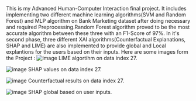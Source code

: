 This is my Advanced Human-Computer Interaction final project. It includes implementing two different machine learning algorithms(SVM and Random Forest) and MLP algorithm on Bank Marketing dataset after doing necessary and required Preprocessing.Random Forest algorithm proved to be the most accurate algorithm between these three with an F1-Score of 97%.
In it's second phase, three different XAI algorithms(Counterfactual Explanations, SHAP and LIME) are also implemented to provide global and Local explantions for the users based on their inputs.
Here are some images form the Project : 
![image](https://github.com/Hooman7798/XAI-Algorithms-on-Bank-Marketing-dataset/assets/168962707/4417d252-9a12-46e1-bc93-414630d6007b)
LIME algortihm on data index 27.


![image](https://github.com/Hooman7798/XAI-Algorithms-on-Bank-Marketing-dataset/assets/168962707/6b2f352e-6281-427f-9a10-09fbb074175b)
SHAP values on data index 27.


![image](https://github.com/Hooman7798/XAI-Algorithms-on-Bank-Marketing-dataset/assets/168962707/d5e91e3b-3eb1-47e3-9167-345961886f99)
Counterfactual results on data index 27.


![image](https://github.com/Hooman7798/XAI-Algorithms-on-Bank-Marketing-dataset/assets/168962707/68aa4dbe-2f14-4471-ba7b-2fa430e33895)
SHAP global based on user inputs.




